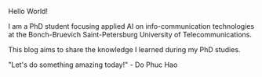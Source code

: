 Hello World! 

I am a PhD student focusing applied AI on info-communication technologies at the Bonch-Bruevich Saint-Petersburg University of Telecommunications.

This blog aims to share the knowledge I learned during my PhD studies.

"Let's do something amazing today!" - Do Phuc Hao